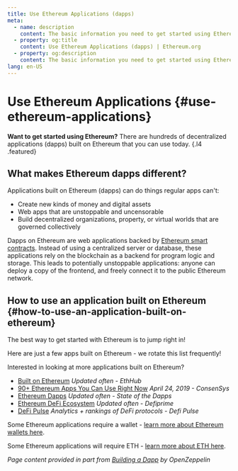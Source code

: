 ```yaml
---
title: Use Ethereum Applications (dapps)
meta:
  - name: description
    content: The basic information you need to get started using Ethereum.
  - property: og:title
    content: Use Ethereum Applications (dapps) | Ethereum.org
  - property: og:description
    content: The basic information you need to get started using Ethereum.
lang: en-US
---
```


# Use Ethereum Applications {#use-ethereum-applications}

**Want to get started using Ethereum?** There are hundreds of decentralized applications (dapps) built on Ethereum that you can use today. {.l4 .featured}

## What makes Ethereum dapps different?

Applications built on Ethereum (dapps) can do things regular apps can't:

- Create new kinds of money and digital assets
- Web apps that are unstoppable and uncensorable
- Build decentralized organizations, property, or virtual worlds that are governed collectively

Dapps on Ethereum are web applications backed by [Ethereum smart contracts](/learn/#smart-contracts). Instead of using a centralized server or database, these applications rely on the blockchain as a backend for program logic and storage. This leads to potentially unstoppable applications: anyone can deploy a copy of the frontend, and freely connect it to the public Ethereum network.

## How to use an application built on Ethereum {#how-to-use-an-application-built-on-ethereum}

The best way to get started with Ethereum is to jump right in!

Here are just a few apps built on Ethereum - we rotate this list frequently!

<RandomAppList />

Interested in looking at more applications built on Ethereum?

- [Built on Ethereum](https://docs.ethhub.io/built-on-ethereum/built-on-ethereum/) _Updated often - EthHub_
- [90+ Ethereum Apps You Can Use Right Now](https://consensys.net/blog/news/90-ethereum-apps-you-can-use-right-now/) _April 24, 2019 - ConsenSys_
- [Ethereum Dapps](https://www.stateofthedapps.com/rankings/platform/ethereum) _Updated often - State of the Dapps_
- [Ethereum DeFi Ecosystem](https://defiprime.com/ethereum) _Updated often - Defiprime_
- [DeFi Pulse](https://defipulse.com/) _Analytics + rankings of DeFi protocols - Defi Pulse_

Some Ethereum applications require a wallet - [learn more about Ethereum wallets here](/wallets/).

Some Ethereum applications will require ETH - [learn more about ETH here](/eth/).

<cite>Page content provided in part from [Building a Dapp](https://docs.openzeppelin.com/learn/building-a-dapp) by OpenZeppelin</cite>
